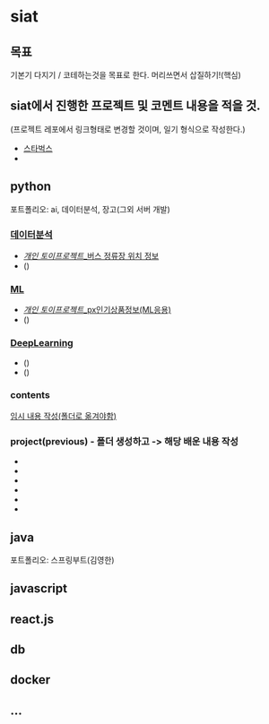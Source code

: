 # siat
## 목표
기본기 다지기 / 코테하는것을 목표로 한다. 머리쓰면서 삽질하기!(핵심)



## siat에서 진행한 프로젝트 및 코멘트 내용을 적을 것.
(프로젝트 레포에서 링크형태로 변경할 것이며, 일기 형식으로 작성한다.)
- [스타벅스](https://github.com/siat-class-project/starbuck-menu-site)
- 

## python
포트폴리오: ai, 데이터분석, 장고(그외 서버 개발)

### [데이터분석](https://github.com/davJ-star/profile/blob/main/README.md#%EB%8D%B0%EC%9D%B4%ED%84%B0%EB%B6%84%EC%84%9D)
- [*개인 토이프로젝트*_버스 정류장 위치 정보](https://colab.research.google.com/drive/1RfgzKaA7Oez4XBYShuPtOr087nOXNjFY?usp=drive_open#scrollTo=bT3I7uJ_pjz1)
- ()

### [ML](https://github.com/davJ-star/profile/blob/main/README.md#ml)
- [*개인 토이프로젝트*_px인기상품정보(ML응용)](https://colab.research.google.com/drive/1RfgzKaA7Oez4XBYShuPtOr087nOXNjFY?usp=drive_open#scrollTo=bT3I7uJ_pjz1)
- ()

### [DeepLearning](https://github.com/davJ-star/profile/blob/main/README.md#deeplearning)
- ()
- ()


### contents
[임시 내용 작성(폴더로 옮겨야함)](https://github.com/davJ-star/siat/blob/main/contents.md)


### project(previous) - 폴더 생성하고 -> 해당 배운 내용 작성
- [](https://github.com/davJ-star/siat_mini_pjt)
- [](https://github.com/davJ-star/siat-react-class-project)
- [](https://github.com/davJ-star/siat-jwt)
- [](https://github.com/davJ-star/siat-react)
- [](https://github.com/davJ-star/siat-springboot)
- []()


## java
포트폴리오: 스프링부트(김영한)

## javascript

## react.js

## db

## docker

## ...
